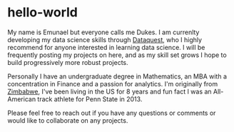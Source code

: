# hello-world

My name is Emunael but everyone calls me Dukes. I am currenlty developing my data science skills through [Dataquest](dataquest.io), who I highly recommend for anyone interested in learning data science. I will be frequently posting my projects on here, and as my skill set grows I hope to build progressively more robust projects.

Personally I have an undergraduate degree in Mathematics, an MBA with a concentration in Finance and a passion for analytics. I'm originally from [Zimbabwe](http://www.zimbabwetourism.net/), I've been living in the US for 8 years and fun fact I was an All-American track athlete for Penn State in 2013.

Please feel free to reach out if you have any questions or comments or would like to collaborate on any projects.
